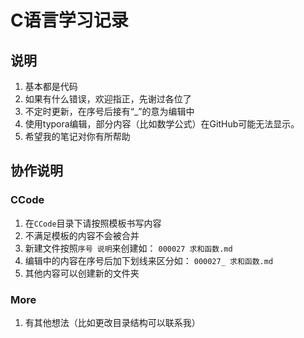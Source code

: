 # C语言学习记录

## 说明

1. 基本都是代码
2. 如果有什么错误，欢迎指正，先谢过各位了
3. 不定时更新，在序号后接有“_”的意为编辑中
4. 使用typora编辑，部分内容（比如数学公式）在GitHub可能无法显示。
5. 希望我的笔记对你有所帮助

## 协作说明

### CCode

1. 在`CCode`目录下请按照模板书写内容
2. 不满足模板的内容不会被合并
3. 新建文件按照`序号 说明`来创建如： `000027 求和函数.md`
4. 编辑中的内容在序号后加下划线来区分如： `000027_ 求和函数.md`
5. 其他内容可以创建新的文件夹

### More
1. 有其他想法（比如更改目录结构可以联系我）